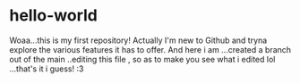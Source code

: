 # hello-world
Woaa...this is my first repository!
Actually I'm new to Github and tryna explore the various features it has to offer. And here i am ...created a branch out of the main ..editing this file , so as to make you see what i edited lol ...that's it i guess! :3

